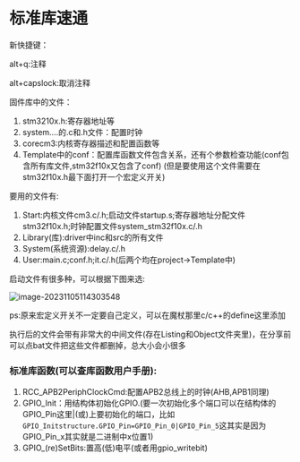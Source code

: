 # 标准库速通

新快捷键：

alt+q:注释

alt+capslock:取消注释

固件库中的文件：

1. stm3210x.h:寄存器地址等
2. system....的.c和.h文件：配置时钟
3. corecm3:内核寄存器描述和配置函数等
4. Template中的conf：配置库函数文件包含关系，还有个参数检查功能(conf包含所有库文件,stm32f10x又包含了conf) (但是要使用这个文件需要在stm32f10x.h最下面打开一个宏定义开关)





要用的文件有:

1. Start:内核文件cm3.c/.h;启动文件startup.s;寄存器地址分配文件stm32f10x.h;时钟配置文件system_stm32f10x.c/.h
2. Library(库):driver中inc和src的所有文件
3. System(系统资源):delay.c/.h
4. User:main.c;conf.h;it.c/.h(后两个均在project->Template中)



启动文件有很多种，可以根据下图来选:

![image-20231105114303548](C:\Users\asus\OneDrive\桌面\NEW_MY\pictrue\image-20231105114303548.png)

ps:原来宏定义开关不一定要自己定义，可以在魔杖那里c/c++的define这里添加



执行后的文件会带有非常大的中间文件(存在Listing和Object文件夹里)，在分享前可以点bat文件把这些文件都删掉，总大小会小很多



### 标准库函数(可以查库函数用户手册):

1. RCC_APB2PeriphClockCmd:配置APB2总线上的时钟(AHB,APB1同理)
2. GPIO_Init：用结构体初始化GPIO.(要一次初始化多个端口可以在结构体的GPIO_Pin这里|(或)上要初始化的端口，比如`GPIO_Initstructure.GPIO_Pin=GPIO_Pin_0|GPIO_Pin_5`这其实是因为GPIO_Pin_x其实就是二进制中x位置1)
3. GPIO_(re)SetBits:置高(低)电平(或者用gpio_writebit)



